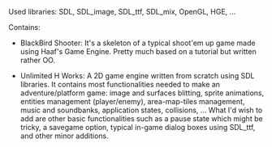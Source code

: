 Used libraries:
SDL, SDL_image, SDL_ttf, SDL_mix, OpenGL, HGE, ...

Contains:

- BlackBird Shooter: 
It's a skeleton of a typical shoot'em up game made using Haaf's Game Engine. Pretty much based on a tutorial but written rather OO.

- Unlimited H Works:
A 2D game engine written from scratch using SDL libraries. It contains most functionalities needed to make an adventure/platform game: image and surfaces blitting, sprite animations, entities management (player/enemy), area-map-tiles management, music and soundbanks, application states, collisions, ... What I'd wish to add are other basic functionalities such as a pause state which might be tricky, a savegame option, typical in-game dialog boxes using SDL_ttf, and other minor additions.


